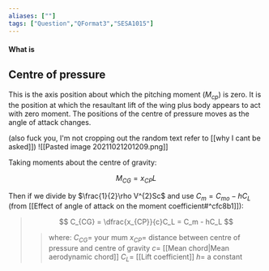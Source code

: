 ```yaml
---
aliases: [""]
tags: ["Question","QFormat3","SESA1015"]
---
```


#### What is
## Centre of pressure
This is the axis position about which the pitching moment ($M_{cp}$) is zero. It is the position at which the resaultant lift of the wing plus body appears to act with zero moment. The positions of the centre of pressure moves as the angle of attack changes.

(also fuck you, I'm not cropping out the random text refer to [[why I cant be asked]])
![[Pasted image 20211021201209.png]]

Taking moments about the centre of gravity:

$$ M_{CG} = x_{CP}L $$

Then if we divide by $\frac{1}{2}\rho V^{2}Sc$ and use $C_m = C_{mo}-hC_L$ (from [[Effect of angle of attack on the moment coefficient#^cfc8b1]]):

> $$ C_{CG} = \dfrac{x_{CP}}{c}C_L = C_m - hC_L $$ 
>> where:
>> $C_{CG} =$ your mum
>> $x_{CP} =$ distance between centre of pressure and centre of gravity
>> $c =$ [[Mean chord|Mean aerodynamic chord]]
>> $C_L =$ [[Lift coefficient]]
>> $h =$ a constant
